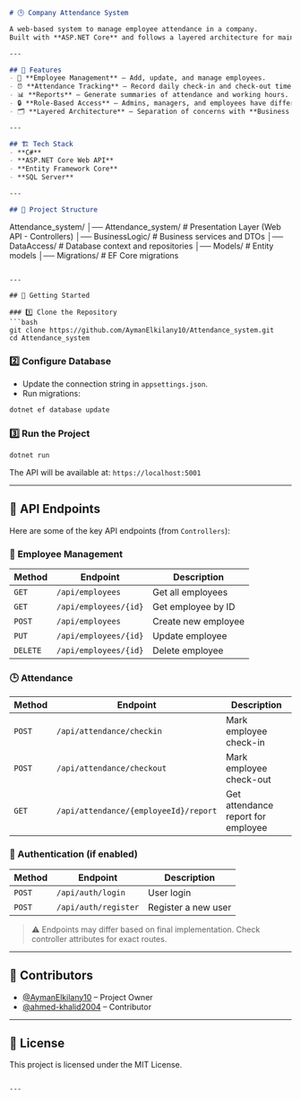 ```markdown
# 🕒 Company Attendance System

A web-based system to manage employee attendance in a company.  
Built with **ASP.NET Core** and follows a layered architecture for maintainability and scalability.

---

## 📌 Features
- 👤 **Employee Management** – Add, update, and manage employees.  
- ⏰ **Attendance Tracking** – Record daily check-in and check-out times.  
- 📊 **Reports** – Generate summaries of attendance and working hours.  
- 🔒 **Role-Based Access** – Admins, managers, and employees have different permissions.  
- 🗂️ **Layered Architecture** – Separation of concerns with **Business Logic**, **Data Access**, and **Presentation** layers.  

---

## 🏗️ Tech Stack
- **C#**  
- **ASP.NET Core Web API**  
- **Entity Framework Core**  
- **SQL Server**  

---

## 📂 Project Structure
```

Attendance\_system/
│── Attendance\_system/        # Presentation Layer (Web API - Controllers)
│── BusinessLogic/            # Business services and DTOs
│── DataAccess/               # Database context and repositories
│── Models/                   # Entity models
│── Migrations/               # EF Core migrations

````

---

## 🚀 Getting Started

### 1️⃣ Clone the Repository
```bash
git clone https://github.com/AymanElkilany10/Attendance_system.git
cd Attendance_system
````

### 2️⃣ Configure Database

* Update the connection string in `appsettings.json`.
* Run migrations:

```bash
dotnet ef database update
```

### 3️⃣ Run the Project

```bash
dotnet run
```

The API will be available at: `https://localhost:5001`

---

## 🔗 API Endpoints

Here are some of the key API endpoints (from `Controllers`):

### 👤 Employee Management

| Method   | Endpoint              | Description         |
| -------- | --------------------- | ------------------- |
| `GET`    | `/api/employees`      | Get all employees   |
| `GET`    | `/api/employees/{id}` | Get employee by ID  |
| `POST`   | `/api/employees`      | Create new employee |
| `PUT`    | `/api/employees/{id}` | Update employee     |
| `DELETE` | `/api/employees/{id}` | Delete employee     |

### 🕒 Attendance

| Method | Endpoint                              | Description                        |
| ------ | ------------------------------------- | ---------------------------------- |
| `POST` | `/api/attendance/checkin`             | Mark employee check-in             |
| `POST` | `/api/attendance/checkout`            | Mark employee check-out            |
| `GET`  | `/api/attendance/{employeeId}/report` | Get attendance report for employee |

### 🔑 Authentication (if enabled)

| Method | Endpoint             | Description         |
| ------ | -------------------- | ------------------- |
| `POST` | `/api/auth/login`    | User login          |
| `POST` | `/api/auth/register` | Register a new user |

> ⚠️ Endpoints may differ based on final implementation. Check controller attributes for exact routes.

---

## 👥 Contributors

* [@AymanElkilany10](https://github.com/AymanElkilany10) – Project Owner
* [@ahmed-khalid2004](https://github.com/ahmed-khalid2004) – Contributor

---

## 📜 License

This project is licensed under the MIT License.

```

---


